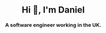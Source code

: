 <h1 align="center">Hi 👋, I'm Daniel</h1>
<h3 align="center">A software engineer working in the UK.</h3>






